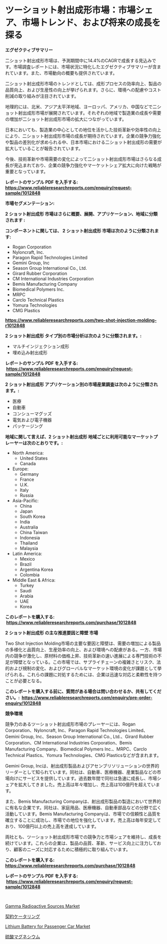 <p><h1>ツーショット射出成形市場：市場シェア、市場トレンド、および将来の成長を探る</h1></p><p><strong>エグゼクティブサマリー</strong></p>
<p><p>二ショット射出成形市場は、予測期間中に14.4%のCAGRで成長する見込みです。市場調査レポートには、市場状況に特化したエグゼクティブサマリーが含まれています。また、市場動向の概要も提供されています。</p><p>二ショット射出成形市場のトレンドとしては、成形プロセスの効率向上、製品の品質向上、および生産性の向上が挙げられます。さらに、環境への配慮やコスト削減の取り組みが注目されています。</p><p>地理的には、北米、アジア太平洋地域、ヨーロッパ、アメリカ、中国などで二ショット射出成形市場が展開されています。それぞれの地域で製造業の成長や需要の増加が二ショット射出成形市場の拡大につながっています。</p><p>日本においても、製造業の中心としての地位を活かした技術革新や効率性の向上により、二ショット射出成形市場の成長が期待されています。企業の競争力強化や製品の差別化が求められる中、日本市場における二ショット射出成形の需要が拡大していることが報告されています。</p><p>今後、技術革新や市場需要の変化によって二ショット射出成形市場はさらなる成長が見込まれており、企業の競争力強化やマーケットシェア拡大に向けた戦略が重要となっています。</p></p>
<p><strong>レポートのサンプル PDF を入手する: <a href="https://www.reliableresearchreports.com/enquiry/request-sample/1012848">https://www.reliableresearchreports.com/enquiry/request-sample/1012848</a></strong></p>
<p><strong>市場セグメンテーション:</strong></p>
<p><strong> 2 ショット射出成形 市場はさらに概要、展開、アプリケーション、地域に分類されます :</strong></p>
<p><strong>コンポーネントに関しては、 2 ショット射出成形 市場は次のように分類されます: &nbsp;</strong></p>
<p><ul><li>Rogan Corporation</li><li>Nyloncraft, Inc.</li><li>Paragon Rapid Technologies Limited</li><li>Gemini Group, Inc</li><li>Season Group International Co., Ltd.</li><li>Girard Rubber Corporation</li><li>CM International Industries Corporation</li><li>Bemis Manufacturing Company</li><li>Biomedical Polymers Inc.</li><li>MRPC</li><li>Carclo Technical Plastics</li><li>Yomura Technologies</li><li>CMG Plastics</li></ul></p>
<p><strong><a href="https://www.reliableresearchreports.com/two-shot-injection-molding-r1012848">https://www.reliableresearchreports.com/two-shot-injection-molding-r1012848</a></strong></p>
<p><strong> 2 ショット射出成形 タイプ別の市場分析は次のように分類されます。:</strong></p>
<p><ul><li>マルチインジェクション成形</li><li>埋め込み射出成形</li></ul></p>
<p><strong>レポートのサンプル PDF を入手する: &nbsp;<a href="https://www.reliableresearchreports.com/enquiry/request-sample/1012848">https://www.reliableresearchreports.com/enquiry/request-sample/1012848</a></strong></p>
<p><strong> 2 ショット射出成形 アプリケーション別の市場産業調査は次のように分類されます。:</strong></p>
<p><ul><li>医療</li><li>自動車</li><li>コンシューマグッズ</li><li>電気および電子機器</li><li>パッケージング</li></ul></p>
<p><strong>地域に関して言えば、2 ショット射出成形 地域ごとに利用可能なマーケットプレーヤーは次のとおりです。:</strong></p>
<p><ul>
    <li>
        North America:
        <ul>
            <li>United States</li>
            <li>Canada</li>
        </ul>
    </li>
    <li>
        Europe:
        <ul>
            <li>Germany</li>
            <li>France</li>
            <li>U.K.</li>
            <li>Italy</li>
            <li>Russia</li>
        </ul>
    </li>
    <li>
        Asia-Pacific:
        <ul>
            <li>China</li>
            <li>Japan</li>
            <li>South Korea</li>
            <li>India</li>
            <li>Australia</li>
            <li>China Taiwan</li>
            <li>Indonesia</li>
            <li>Thailand</li>
            <li>Malaysia</li>
        </ul>
    </li>
    <li>
        Latin America:
        <ul>
            <li>Mexico</li>
            <li>Brazil</li>
            <li>Argentina Korea</li>
            <li>Colombia</li>
        </ul>
    </li>
    <li>
        Middle East & Africa:
        <ul>
            <li>Turkey</li>
            <li>Saudi</li>
            <li>Arabia</li>
            <li>UAE</li>
            <li>Korea</li>
        </ul>
    </li>
    </ul></p>
<p><strong>このレポートを購入する: &nbsp;<a href="https://www.reliableresearchreports.com/purchase/1012848">https://www.reliableresearchreports.com/purchase/1012848</a></strong></p>
<p><strong>2 ショット射出成形 の主な推進要因と障壁 市場</strong></p>
<p><p>Two Shot Injection Molding市場の主要な要因と障壁は、需要の増加による製品の多様化と品質向上、生産効率の向上、および環境への配慮がある。一方、市場内の競争が激化し、原材料の価格上昇、技術革新の速い進展による専門技術の不足が障壁となっている。この市場では、サプライチェーンの複雑さとリスク、法的および規制の変化、およびグローバルなマーケット環境の変化が課題として挙げられる。これらの課題に対処するためには、企業は迅速な対応と柔軟性を持つことが必要となる。</p></p>
<p><strong>このレポートを購入する前に、質問がある場合は問い合わせるか、共有してください。:&nbsp; <a href="https://www.reliableresearchreports.com/enquiry/pre-order-enquiry/1012848">https://www.reliableresearchreports.com/enquiry/pre-order-enquiry/1012848</a></strong></p>
<p><strong>競争環境</strong></p>
<p><p>競争力のあるツーショット射出成形市場のプレーヤーには、Rogan Corporation、Nyloncraft, Inc、Paragon Rapid Technologies Limited、Gemini Group, Inc、Season Group International Co., Ltd.、Girard Rubber Corporation、CM International Industries Corporation、Bemis Manufacturing Company、Biomedical Polymers Inc.、MRPC、Carclo Technical Plastics、Yomura Technologies、CMG Plasticsなどが含まれます。</p><p>Gemini Group, Incは、射出成形製品およびアセンブリソリューションの世界的リーダーとして知られています。同社は、自動車、医療機器、産業製品などの市場向けにサービスを提供しています。過去数年間で同社は急速に成長し、市場シェアを拡大してきました。売上高は年々増加し、売上高は100億円を超えています。</p><p>また、Bemis Manufacturing Companyは、射出成形製品の製造において世界的に有名な企業です。同社は、家庭用品、医療機器、自動車部品などの分野で広く活動しています。Bemis Manufacturing Companyは、市場での信頼性と品質を確立することに成功し、市場での地位を強化しています。売上高は毎年安定しており、100億円以上の売上高を達成しています。</p><p>両社とも、ツーショット射出成形市場での競争力と市場シェアを維持し、成長を続けています。これらの企業は、製品の品質、革新、サービス向上に注力しており、顧客のニーズに対応するために積極的に取り組んでいます。</p></p>
<p><strong>このレポートを購入する: &nbsp; <a href="https://www.reliableresearchreports.com/purchase/1012848">https://www.reliableresearchreports.com/purchase/1012848</a></strong></p>
<p><strong>レポートのサンプル PDF を入手する: &nbsp;<a href="https://www.reliableresearchreports.com/enquiry/request-sample/1012848">https://www.reliableresearchreports.com/enquiry/request-sample/1012848</a></strong><strong></strong></p>
<p>&nbsp;</p>
<p><p><a href="https://www.linkedin.com/pulse/analyzing-gamma-radioactive-sources-market-global-industry-perspective-lmprf?trackingId=qcNDwqmCJUYLUphZSqFfpw%3D%3D">Gamma Radioactive Sources Market</a></p><p><a href="https://github.com/bucuel854722/Market-Research-Report-List-1/blob/main/201707626928.md">契約ケータリング</a></p><p><a href="https://www.linkedin.com/pulse/lithium-battery-passenger-carnbspmarket-focuses-market-share-size-xfeqf?trackingId=CMi9nkSVFcMAO08KwcH5Uw%3D%3D">Lithium Battery for Passenger Car Market</a></p><p><a href="https://github.com/AriMuller2009/Market-Research-Report-List-1/blob/main/834682026929.md">硫酸マグネシウム</a></p></p>